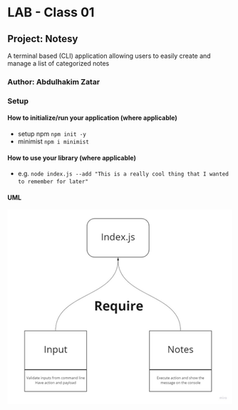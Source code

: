 # LAB - Class 01

## Project: Notesy
A terminal based (CLI) application allowing users to easily create and manage a list of categorized notes

### Author: Abdulhakim Zatar

### Setup

#### How to initialize/run your application (where applicable)

- setup npm `npm init -y`
- minimist `npm i minimist`

#### How to use your library (where applicable)

- e.g. `node index.js --add "This is a really cool thing that I wanted to remember for later"`

#### UML

![UML](img/uml.jpg)

